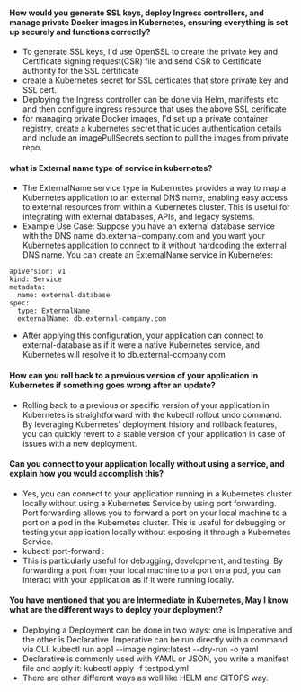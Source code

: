 #### How would you generate SSL keys, deploy Ingress controllers, and manage private Docker images in Kubernetes, ensuring everything is set up securely and functions correctly?
- To generate SSL keys, I'd use OpenSSL to create the private key and Certificate signing request(CSR) file and send CSR to Certificate authority for the SSL certificate
- create a Kubernetes secret for SSL certicates that store private key and SSL cert.
- Deploying the Ingress controller can be done via Helm, manifests etc and then configure ingress resource that uses the above SSL cerificate
- for managing private Docker images, I'd set up a private container registry, create a kubernetes secret that icludes authentication details and include an imagePullSecrets section to pull the images from private repo.

#### what is External name type of service in kubernetes?
- The ExternalName service type in Kubernetes provides a way to map a Kubernetes application to an external DNS name, enabling easy access to external resources from within a Kubernetes cluster. This is useful for integrating with external databases, APIs, and legacy systems.
- Example Use Case:
Suppose you have an external database service with the DNS name db.external-company.com and you want your Kubernetes application to connect to it without hardcoding the external DNS name. You can create an ExternalName service in Kubernetes:
```
apiVersion: v1
kind: Service
metadata:
  name: external-database
spec:
  type: ExternalName
  externalName: db.external-company.com
```
- After applying this configuration, your application can connect to external-database as if it were a native Kubernetes service, and Kubernetes will resolve it to db.external-company.com

#### How can you roll back to a previous version of your application in Kubernetes if something goes wrong after an update?
- Rolling back to a previous or specific  version of your application in Kubernetes is straightforward with the kubectl rollout undo command. By leveraging Kubernetes' deployment history and rollback features, you can quickly revert to a stable version of your application in case of issues with a new deployment.

#### Can you connect to your application locally without using a service, and explain how you would accomplish this?
- Yes, you can connect to your application running in a Kubernetes cluster locally without using a Kubernetes Service by using port forwarding. Port forwarding allows you to forward a port on your local machine to a port on a pod in the Kubernetes cluster. This is useful for debugging or testing your application locally without exposing it through a Kubernetes Service.
- kubectl port-forward <pod-name> <local-port>:<pod-port>
- This is particularly useful for debugging, development, and testing. By forwarding a port from your local machine to a port on a pod, you can interact with your application as if it were running locally.

#### You have mentioned that you are Intermediate in Kubernetes, May I know what are the different ways to deploy your deployment?
- Deploying a Deployment can be done in two ways: one is Imperative and the other is Declarative. Imperative can be run directly with a command via CLI:
kubectl run app1 --image nginx:latest --dry-run -o yaml
- Declarative is commonly used with YAML or JSON, you write a manifest file and apply it:
kubectl apply -f testpod.yml
- There are other different ways as well like HELM and GITOPS way.
